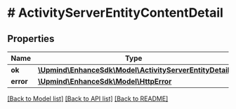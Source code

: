 # # ActivityServerEntityContentDetail

## Properties

Name | Type | Description | Notes
------------ | ------------- | ------------- | -------------
**ok** | [**\Upmind\EnhanceSdk\Model\ActivityServerEntityDetail**](ActivityServerEntityDetail.md) |  | [optional]
**error** | [**\Upmind\EnhanceSdk\Model\HttpError**](HttpError.md) |  | [optional]

[[Back to Model list]](../../README.md#models) [[Back to API list]](../../README.md#endpoints) [[Back to README]](../../README.md)
